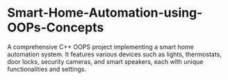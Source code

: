 # Smart-Home-Automation-using-OOPs-Concepts
A comprehensive C++ OOPS project implementing a smart home automation system. It features various devices such as lights, thermostats, door locks, security cameras, and smart speakers, each with unique functionalities and settings.
